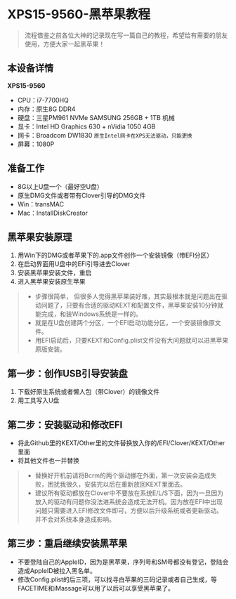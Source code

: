 # XPS15-9560-黑苹果教程

>流程借鉴之前各位大神的记录现在写一篇自己的教程，希望给有需要的朋友使用，方便大家一起黑苹果！

## 本设备详情

**XPS15-9560**
- CPU：i7-7700HQ
- 内存：原生8G DDR4
- 硬盘：三星PM961 NVMe SAMSUNG 256GB + 1TB 机械
- 显卡：Intel HD Graphics 630 + nVidia 1050 4GB
- 网卡：Broadcom DW1830 `原生Intel网卡在XPS无法驱动，只能更换`
- 屏幕：1080P

## 准备工作
- 8G以上U盘一个（最好空U盘）
- 原生DMG文件或者带有Clover引导的DMG文件
- Win：transMAC
- Mac：InstallDiskCreator

## 黑苹果安装原理
1. 用Win下的DMG或者苹果下的.app文件创作一个安装镜像（带EFI分区）
2. 在启动界面用U盘中的EFI引导进去Clover
3. 安装黑苹果安装文件，重启
4. 进入黑苹果安装原生苹果

> - 步骤很简单， 但很多人觉得黑苹果装好难，其实最根本就是问题出在驱动问题了，只要有合适的驱动KEXT和配置文件，黑苹果安装10分钟就能完成，和装Windows系统是一样的。
> - 就是在U盘创建两个分区，一个EFI启动功能分区，一个安装镜像原文件。
> - 用EFI启动后，只要KEXT和Config.plist文件没有大问题就可以进黑苹果原版安装。
## 第一步：创作USB引导安装盘
1. 下载好原生系统或者懒人包（带Clover）的镜像文件
2. 用工具写入U盘

## 第二步：安装驱动和修改EFI
- 将此Github里的KEXT/Other里的文件替换放入你的/EFI/Clover/KEXT/Other里面
- 将其他文件也一并替换

> - 替换好开机前请将Bcrm的两个驱动挪在外面，第一次安装会造成失败，困扰我很久，安装完以后在重新放回KEXT里面去。
> - 建议所有驱动都放在Clover中不要放在系统E/L/S下面，因为一旦因为放入的驱动有问题你没法进系统会造成无法开机。因为放在EFI中出现问题只需要进入EFI修改文件即可，方便以后升级系统或者更新驱动。并不会对系统本身造成影响。

## 第三步：重启继续安装黑苹果
- 不要登陆自己的AppleID，因为是黑苹果，序列号和SM号都没有登记，登陆会造成AppleID被拉入黑名单。
- 修改Config.plist的后三项，可以找寻白苹果的三码记录或者自己生成，等FACETIME和iMassage可以用了以后可以享受黑苹果了。

